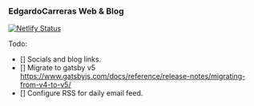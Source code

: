 ### EdgardoCarreras Web & Blog

[![Netlify Status](https://api.netlify.com/api/v1/badges/b26ecd99-4d22-4ed3-9607-7d7c4e5218e9/deploy-status)](https://app.netlify.com/sites/edgardocarreras/deploys)

Todo:
- [] Socials and blog links.
- [] Migrate to gatsby v5 https://www.gatsbyjs.com/docs/reference/release-notes/migrating-from-v4-to-v5/
- [] Configure RSS for daily email feed.